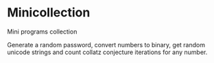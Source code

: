 # Minicollection
Mini programs collection

Generate a random password, convert numbers to binary, get random unicode strings and count collatz conjecture iterations for any number.
